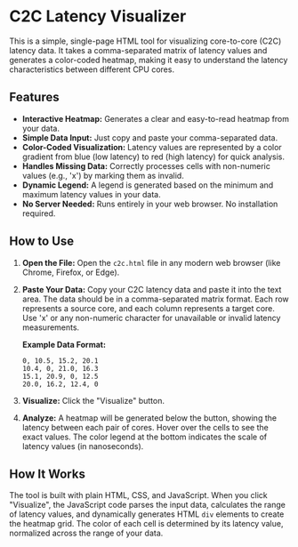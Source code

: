 # C2C Latency Visualizer

This is a simple, single-page HTML tool for visualizing core-to-core (C2C) latency data. It takes a comma-separated matrix of latency values and generates a color-coded heatmap, making it easy to understand the latency characteristics between different CPU cores.

## Features

-   **Interactive Heatmap:** Generates a clear and easy-to-read heatmap from your data.
-   **Simple Data Input:** Just copy and paste your comma-separated data.
-   **Color-Coded Visualization:** Latency values are represented by a color gradient from blue (low latency) to red (high latency) for quick analysis.
-   **Handles Missing Data:** Correctly processes cells with non-numeric values (e.g., 'x') by marking them as invalid.
-   **Dynamic Legend:** A legend is generated based on the minimum and maximum latency values in your data.
-   **No Server Needed:** Runs entirely in your web browser. No installation required.

## How to Use

1.  **Open the File:** Open the `c2c.html` file in any modern web browser (like Chrome, Firefox, or Edge).
2.  **Paste Your Data:** Copy your C2C latency data and paste it into the text area. The data should be in a comma-separated matrix format. Each row represents a source core, and each column represents a target core. Use 'x' or any non-numeric character for unavailable or invalid latency measurements.

    **Example Data Format:**
    ```
    0, 10.5, 15.2, 20.1
    10.4, 0, 21.0, 16.3
    15.1, 20.9, 0, 12.5
    20.0, 16.2, 12.4, 0
    ```

3.  **Visualize:** Click the "Visualize" button.
4.  **Analyze:** A heatmap will be generated below the button, showing the latency between each pair of cores. Hover over the cells to see the exact values. The color legend at the bottom indicates the scale of latency values (in nanoseconds).

## How It Works

The tool is built with plain HTML, CSS, and JavaScript. When you click "Visualize", the JavaScript code parses the input data, calculates the range of latency values, and dynamically generates HTML `div` elements to create the heatmap grid. The color of each cell is determined by its latency value, normalized across the range of your data.
